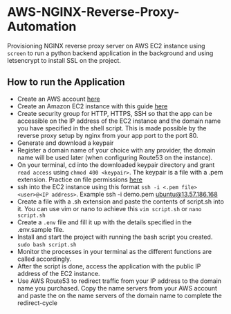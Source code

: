 # AWS-NGINX-Reverse-Proxy-Automation

Provisioning NGINX reverse proxy server on AWS EC2 instance using `screen` to run a python backend application in the background and using letsencrypt to install SSL on the project.

## How to run the Application

- Create an AWS account [here](aws.amazon.com)
- Create an Amazon EC2 instance with this guide [here](https://docs.aws.amazon.com/efs/latest/ug/gs-step-one-create-ec2-resources.html)
- Create security group for HTTP, HTTPS, SSH so that the app can be accessible on the IP address of the EC2 instance and the domain name you have specified in the shell script. This is made possible by the reverse proxy setup by nginx from your app port to the port 80.
- Generate and download a keypair
- Register a domain name of your choice with any provider, the domain name will be used later (when configuring Route53 on the instance).
- On your terminal, cd into the downloaded keypair directory and grant `read access` using `chmod 400 <keypair>`. The keypair is a file with a .pem extension. Practice on file permissions [here](http://permissions-calculator.org/)
- ssh into the EC2 instance using this format `ssh -i <.pem file> <user>@<IP address>`. Example ssh -i demo.pem ubuntu@13.57.186.168
- Create a file with a .sh extension and paste the contents of script.sh into it. You can use vim or nano to achieve this `vim script.sh` or `nano script.sh`
- Create a `.env` file and fill it up with the details specified in the .env.sample file.
- Install and start the project with running the bash script you created. `sudo bash script.sh`
- Monitor the processes in your terminal as the different functions are called accordingly.
- After the script is done, access the application with the public IP address of the EC2 instance.
- Use AWS Route53 to redirect traffic from your IP address to the domain name you purchased. Copy the name servers from your AWS account and paste the on the name servers of the domain name to complete the redirect-cycle